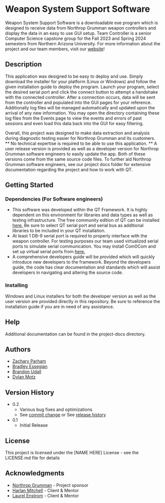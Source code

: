 
# Weapon System Support Software

Weapon System Support Software is a downloadable exe program which is designed to receive data from Northrop Grumman weapon controllers and display the data in an easy to use GUI setup. Team Controller is a senior Computer Science capstone group for the Fall 2023 and Spring 2024 semesters from Northern Arizona University. For more information about the project and our team members, visit our [website](https://ceias.nau.edu/capstone/projects/CS/2024/TeamController_F23/)!

## Description

This application was designed to be easy to deploy and use. Simply download the installer for your platform (Linux or Windows) and follow the given installation guide to deploy the program. Launch your program, select the desired serial port and click the connect button to attempt a handshake with the connected controller. After a connection occurs, data will be sent from the controller and populated into the GUI pages for your reference. Additionally log files will be managed automatically and updated upon the arrival of any new information. You may open the directory containing these log files from the Events page to view the events and errors of past sessions and even load this data back into the GUI for easy filtering.

Overall, this project was designed to make data extraction and analysis during diagnostic testing easier for Northrop Grumman and its customers. ** No technical expertise is required to be able to use this application. ** A user release version is provided as well as a developer version for Northrop Grumman software engineers to easily update the app. Both of these versions come from the same source code files. To further aid Northrop Grumman software engineers, see our project docs folder for extensive documentation regarding the project and how to work with QT.

## Getting Started

### Dependencies (For Software engineers)

* This software was developed within the QT Framework. It is highly dependent on this environment for libraries and data types as well as testing infrastructure. The free community edition of QT can be installed [here.](https://www.qt.io/download-qt-installer "https://www.qt.io/download-qt-installer") Be sure to select QT serial port and serial bus as additional libraries to be included in your QT installation.
* At least 1 DB-9 serial port is required to properly interface with the weapon controller. For testing purposes our team used virtualized serial ports to simulate serial communication. You may install Com0Com and set up virtual serial ports from [here.](https://sourceforge.net/projects/com0com/files/com0com/2.2.2.0/com0com-2.2.2.0-x64-fre-signed.zip/download)
* A comprehensive developers guide will be provided which will quickly introduce new developers to the framework. Beyond the developers guide, the code has clear documentation and standards which will assist developers in navigating and altering the source code.

### Installing

Windows and Linux installers for both the developer version as well as the user version are provided directly in this repository. Be sure to reference the installation guide if you are in need of any assistance. 

## Help

Additional documentation can be found in the project-docs directory. 

## Authors

* [Zachary Parham](https://github.com/zjp292) 
* [Bradley Essegian](https://github.com/bradd07) 
* [Brandon Udall](https://github.com/bcu8) 
* [Dylan Motz](https://github.com/Dylan-Motz)

## Version History

* 0.2
    * Various bug fixes and optimizations
    * See [commit change]() or See [release history]()
* 0.1
    * Initial Release

## License

This project is licensed under the [NAME HERE] License - see the LICENSE.md file for details

## Acknowledgments

* [Northrop Grumman](https://www.northropgrumman.com/) - Project sponsor
* [Harlan Mitchell](https://www.linkedin.com/in/harlan-mitchell/) - Client & Mentor
* [Laurel Enstrom](https://www.linkedin.com/in/laurel-enstrom-6a7ab4107/) - Client & Mentor
